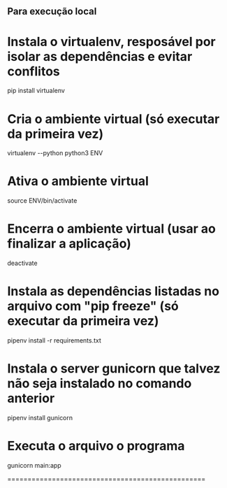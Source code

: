 ## Para execução local

# Instala o virtualenv, resposável por isolar as dependências e evitar conflitos
pip install virtualenv 

# Cria o ambiente virtual (só executar da primeira vez)
virtualenv --python python3 ENV

# Ativa o ambiente virtual
source ENV/bin/activate

# Encerra o ambiente virtual (usar ao finalizar a aplicação)
deactivate

# Instala as dependências listadas no arquivo com "pip freeze" (só executar da primeira vez)
pipenv install -r requirements.txt

# Instala o server gunicorn que talvez não seja instalado no comando anterior
pipenv install gunicorn

# Executa o arquivo o programa
gunicorn main:app

=================================================